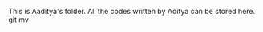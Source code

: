 This is Aaditya's folder. All the codes written by Aditya can be stored here.
git mv <Aditya> <Aaditya>

